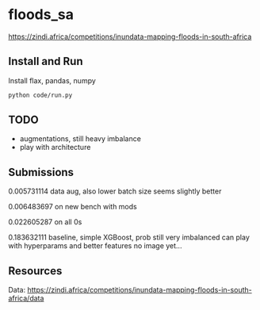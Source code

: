 # floods_sa

<https://zindi.africa/competitions/inundata-mapping-floods-in-south-africa>

## Install and Run

Install flax, pandas, numpy

```bash
python code/run.py
```

## TODO

- augmentations, still heavy imbalance
- play with architecture

## Submissions

0.005731114 data aug, also lower batch size seems slightly better

0.006483697 on new bench with mods

0.022605287 on all 0s

0.183632111 baseline, simple XGBoost, prob still very imbalanced
    can play with hyperparams and better features
    no image yet...

## Resources

Data: <https://zindi.africa/competitions/inundata-mapping-floods-in-south-africa/data>
